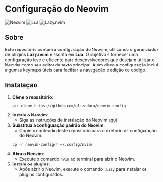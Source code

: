 # Configuração do Neovim
![Neovim](https://img.shields.io/badge/NeoVim-%2357A143.svg?&style=for-the-badge&logo=neovim&logoColor=white)
![Lua](https://img.shields.io/badge/Lua-2C2D72?style=for-the-badge&logo=lua&logoColor=white)
![Lazy.nvim](https://img.shields.io/badge/Lazy.nvim-000000?style=for-the-badge&logo=neovim&logoColor=white)

## Sobre
Este repositório contém a configuração do Neovim, utilizando o gerenciador de plugins **Lazy.nvim** e escrita em **Lua**. O objetivo é fornecer uma configuração leve e eficiente para desenvolvedores que desejam utilizar o Neovim como seu editor de texto principal. Além disso a configuração inclui algumas keymaps úteis para facilitar a navegação e edição de código.

## Instalação
1. **Clone o repositório**:
   ```bash
   git clone https://github.com/elizadora/neovim-config
    ```
2. **Instale o Neovim**:
    - Siga as instruções de instalação do Neovim [aqui](https://neovim.io/)
3. **Substitua a configuração padrão do Neovim**:
   - Copie o conteúdo deste repositório para o diretório de configuração do Neovim:
   ```bash
   cp -r neovim-config/* ~/.config/nvim/
   ```
4. **Abra o Neovim**:
   - Execute o comando `nvim` no terminal para abrir o Neovim.
5. **Instale os plugins**:
    - Após abrir o Neovim, execute o comando `:Lazy` para instalar os plugins configurados.

